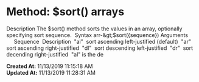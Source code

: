 # Method: $sort() arrays

Description The $sort() method sorts the values in an array, optionally specifying sort sequence.  Syntax arr-&gt;$sort({sequence}) Arguments            Sequence  Description  "al"  sort ascending left-justified (default)  "ar"  sort ascending right-justified  "dl"  sort descending left-justified  "dr"  sort decending right-justified  "al" is the de  

**Created At:** 11/13/2019 11:15:18 AM  
**Updated At:** 11/13/2019 11:28:31 AM  

